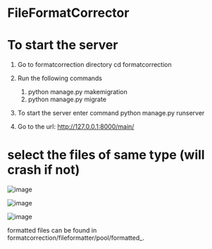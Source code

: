 # FileFormatCorrector

# To start the server
1. Go to formatcorrection directory
   cd formatcorrection

2. Run the following commands
   1. python manage.py makemigration
   2. python manage.py migrate

3. To start the server enter command
   python manage.py runserver

4. Go to the url: http://127.0.0.1:8000/main/

# select the files of same type (will crash if not)
  
![image](https://github.com/abhishek-batti/FileFormatCorrector/assets/146811264/7d7d4dbe-ca3f-4ee9-aa3d-9f95a2699876)

![image](https://github.com/abhishek-batti/FileFormatCorrector/assets/146811264/0020b365-8295-4598-ad69-554d600c72d2)

![image](https://github.com/abhishek-batti/FileFormatCorrector/assets/146811264/1dd43dde-0bf0-4f68-a257-94e87b6165c1)

formatted files can be found in formatcorrection/fileformatter/pool/formatted_<filename>.<filetype>
